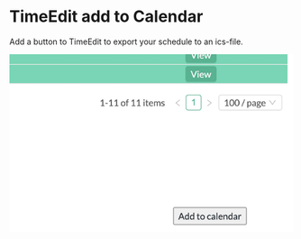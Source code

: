 # TimeEdit add to Calendar

Add a button to TimeEdit to export your schedule to an ics-file.

![screenshot](/screenshot.png?raw=true "Employee Data title")
